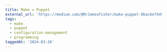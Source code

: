 ```yaml
---
title: Make = Puppet
external_url: 'https://medium.com/@MrJamesFisher/make-puppet-8bac6ef44992'
tags:
  - make
  - puppet
  - configuration-management
  - programming
taggedAt: '2024-03-26'
---
```


